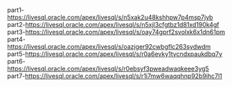 part1-https://livesql.oracle.com/apex/livesql/s/n5xak2u48kshhpw7p4msp7jyb
part2-https://livesql.oracle.com/apex/livesql/s/n5xjl3cfgtbz1d81xd190k4gf
part3-https://livesql.oracle.com/apex/livesql/s/oay74gprf2svolxk6x1dn61pm
part4-https://livesql.oracle.com/apex/livesql/s/oazjger92cwbgflc263sydwdm
part5-https://livesql.oracle.com/apex/livesql/s/r0a6evky1tycndxpaukdbq7y
part6-https://livesql.oracle.com/apex/livesql/s/r0ebsyf3pweadwaqkeee3yg5
part7-https://livesql.oracle.com/apex/livesql/s/r1i7mw6waqqhnp92b9ihc7l1
